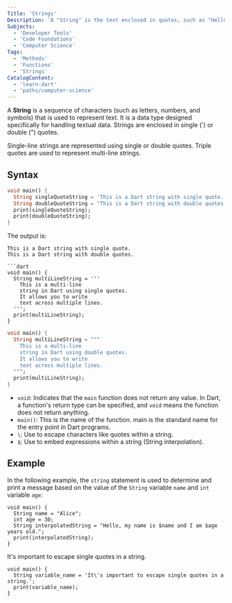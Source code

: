 ```yaml
---
Title: 'Strings'
Description: 'A "String" is the text enclosed in quotes, such as "Hello, Dart". It represents words or sentences and is used for handling and manipulating text in coding.'
Subjects: 
  - 'Developer Tools'
  - 'Code Foundations'
  - 'Computer Science'
Tags:
  - 'Methods'
  - 'Functions'
  - 'Strings'
CatalogContent: 
  - 'learn-dart'
  - 'paths/computer-science'
---
```


A **String** is a sequence of characters \(such as letters, numbers, and symbols) that is used to represent text. It is a data type designed specifically for handling textual data. Strings are enclosed in single \(') or double \(") quotes.

Single-line strings are represented using single or double quotes.
Triple quotes are used to represent multi-line strings.

## Syntax

```dart
void main() {
  String singleQuoteString = 'This is a Dart string with single quote.';
  String doubleQuoteString = "This is a Dart string with double quotes."
  print(singleQuoteString);
  print(doubleQuoteString);
}
```

The output is:

```shell
This is a Dart string with single quote.
This is a Dart string with double quotes.

```dart
void main() {
  String multiLineString = '''
    This is a multi-line
    string in Dart using single quotes.
    It allows you to write
    text across multiple lines.
  ''';
  print(multiLineString);
}
```

```dart
void main() {
  String multiLineString = """
    This is a multi-line
    string in Dart using double quotes.
    It allows you to write
    text across multiple lines.
  """;
  print(multiLineString);
}
```

- `void`: Indicates that the `main` function does not return any value. In Dart, a function's return type can be specified, and `void` means the function does not return anything.
- `main()`: This is the name of the function. main is the standard name for the entry point in Dart programs.
- `\`: Use to escape characters like quotes within a string.
- `$`: Use to embed expressions within a string \(String interpolation).

## Example

In the following example, the `string` statement is used to determine and print a message based on the value of the `String` variable `name` and `int` variable `age`:

```
void main() {
  String name = "Alice";
  int age = 30;
  String interpolatedString = "Hello, my name is $name and I am $age years old.";
  print(interpolatedString);
}
```


It\'s important to escape single quotes in a string.

```
void main() {
  String variable_name = 'It\'s important to escape single quotes in a string.';
  print(variable_name);
}
```

